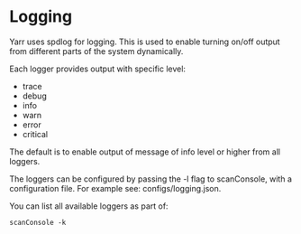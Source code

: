 
# Logging

Yarr uses spdlog for logging. This is used to enable turning on/off output
from different parts of the system dynamically.

Each logger provides output with specific level:

* trace
* debug
* info
* warn
* error
* critical

The default is to enable output of message of info level or higher from all
loggers.

The loggers can be configured by passing the -l flag to scanConsole, with a
configuration file. For example see: configs/logging.json.

You can list all available loggers as part of:

``scanConsole -k``
